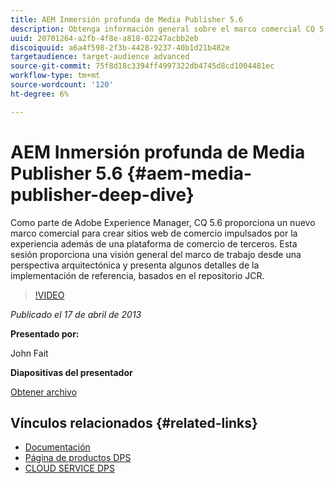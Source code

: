 ```yaml
---
title: AEM Inmersión profunda de Media Publisher 5.6
description: Obtenga información general sobre el marco comercial CQ 5.6 desde una perspectiva arquitectónica. Conozca los detalles de la implementación de referencia, en función del repositorio JCR.
uuid: 20701264-a2fb-4f8e-a818-02247acbb2eb
discoiquuid: a6a4f598-2f3b-4428-9237-40b1d21b482e
targetaudience: target-audience advanced
source-git-commit: 75f8d18c3394ff4997322db4745d8cd1004481ec
workflow-type: tm+mt
source-wordcount: '120'
ht-degree: 6%

---
```


# AEM Inmersión profunda de Media Publisher 5.6 {#aem-media-publisher-deep-dive}

Como parte de Adobe Experience Manager, CQ 5.6 proporciona un nuevo marco comercial para crear sitios web de comercio impulsados por la experiencia además de una plataforma de comercio de terceros. Esta sesión proporciona una visión general del marco de trabajo desde una perspectiva arquitectónica y presenta algunos detalles de la implementación de referencia, basados en el repositorio JCR.

>[!VIDEO](https://video.tv.adobe.com/v/19574/?quality=9)

*Publicado el 17 de abril de 2013*

**Presentado por:**

John Fait

**Diapositivas del presentador**

[Obtener archivo](assets/cq-gems-aem-media-publisher-04-17-2013-final.pdf)

## Vínculos relacionados {#related-links}

* [Documentación](https://docs.adobe.com/content/docs/en/cq/5-6-1/media-publisher.html)
* [Página de productos DPS](http://www.adobe.com/ca/products/digital-publishing-suite-family.html)
* [CLOUD SERVICE DPS](https://helpx.adobe.com/es/digital-publishing-suite/help/eol-statement-for-dpsc.html)
